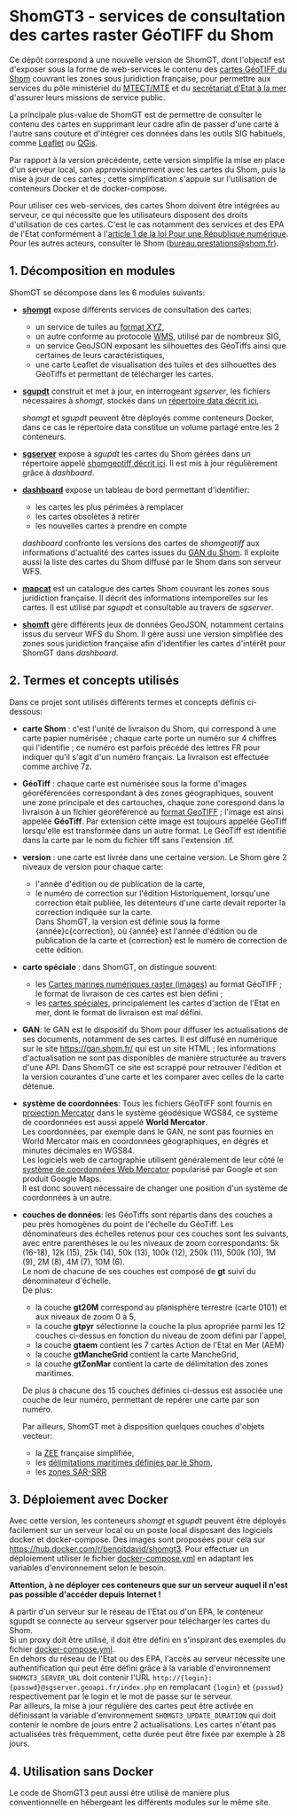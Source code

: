 # ShomGT3 - services de consultation des cartes raster GéoTIFF du Shom
Ce dépôt correspond à une nouvelle version de ShomGT, dont l'objectif est d'exposer sous la forme de web-services
le contenu des [cartes GéoTIFF du Shom](https://diffusion.shom.fr/loisirs/cartes-marines-geotiff.html)
couvrant les zones sous juridiction française, pour permettre aux services du pôle ministériel
du [MTECT/MTE](http://www.ecologie.gouv.fr) et du [secrétariat d'Etat à la mer](https://mer.gouv.fr/)
d'assurer leurs missions de service public.

La principale plus-value de ShomGT est de permettre de consulter le contenu des cartes en supprimant leur cadre
afin de passer d'une carte à l'autre sans couture et d'intégrer ces données dans les outils SIG habituels,
comme [Leaflet](https://leafletjs.com/) ou [QGis](https://www.qgis.org/).

Par rapport à la version précédente, cette version simplifie la mise en place d'un serveur local, son approvisionnement avec
les cartes du Shom, puis la mise à jour de ces cartes ;
cette simplification s'appuie sur l'utilisation de conteneurs Docker et de docker-compose.

Pour utiliser ces web-services, des cartes Shom doivent être intégrées au serveur, ce qui nécessite que les utilisateurs disposent des droits d'utilisation de ces cartes. C'est le cas notamment des services et des EPA de l'Etat conformément à l'[article 1 de la loi Pour une République numérique](https://www.legifrance.gouv.fr/eli/loi/2016/10/7/2016-1321/jo/texte).
Pour les autres acteurs, consulter le Shom (bureau.prestations@shom.fr).

## 1. Décomposition en modules
ShomGT se décompose dans les 6 modules suivants:

  - **[shomgt](shomgt)** expose différents services de consultation des cartes:
    - un service de tuiles au [format XYZ](https://en.wikipedia.org/wiki/Tiled_web_map), 
    - un autre conforme au protocole [WMS](https://www.ogc.org/standards/wms), utilisé par de nombreux SIG,
    - un service GeoJSON exposant les silhouettes des GéoTiffs ainsi que certaines de leurs caractéristiques,
    - une carte Leaflet de visualisation des tuiles et des silhouettes des GéoTiffs et permettant de télécharger les cartes.
    
  - **[sgupdt](sgupdt)** construit et met à jour, en interrogeant *sgserver*, les fichiers nécessaires à *shomgt*,
    stockés dans un [répertoire data décrit ici](data),. 
    
    *shomgt* et *sgupdt* peuvent être déployés comme conteneurs Docker, dans ce cas le répertoire data constitue
    un volume partagé entre les 2 conteneurs.
    
  - **[sgserver](sgserver2)** expose  à *sgupdt* les cartes du Shom gérées dans un répertoire
    appelé [shomgeotiff décrit ici](docs/shomgeotiff.md). Il est mis à jour régulièrement grâce à *dashboard*.
  
  - **[dashboard](dashboard)** expose un tableau de bord permettant d'identifier:
    - les cartes les plus périmées à remplacer
    - les cartes obsolètes à retirer
    - les nouvelles cartes à prendre en compte
    
    *dashboard* confronte les versions des cartes de *shomgeotiff* aux informations d'actualité des cartes
    issues du [GAN du Shom](#gan).
    Il exploite aussi la liste des cartes du Shom diffusé par le Shom dans son serveur WFS.
    
  - **[mapcat](mapcat)** est un catalogue des cartes Shom couvrant les zones sous juridiction française.
    Il décrit des informations intemporelles sur les cartes.
    Il est utilisé par *sgupdt* et consultable au travers de *sgserver*.
  
  - **[shomft](shomft)** gère différents jeux de données GeoJSON, notamment certains issus du serveur WFS du Shom.
    Il gère aussi une version simplifiée des zones sous juridiction française afin d'identifier les cartes
    d'intérêt pour ShomGT dans *dashboard*.

## 2. Termes et concepts utilisés
Dans ce projet sont utilisés différents termes et concepts définis ci-dessous:

- **carte Shom** : c'est l'unité de livraison du Shom, qui correspond à une carte papier numérisée ;
  chaque carte porte un numéro sur 4 chiffres qui l'identifie ; ce numéro est parfois précédé des lettres FR
  pour indiquer qu'il s'agit d'un numéro français.
  La livraison est effectuée comme archive 7z.
- **GéoTiff** : chaque carte est numérisée sous la forme d'images géoréférencées
  correspondant à des zones géographiques, souvent une zone principale et des cartouches,
  chaque zone corespond dans la livraison à un fichier géoréférencé
  au [format GeoTIFF](https://fr.wikipedia.org/wiki/GeoTIFF) ; l'image est ainsi appelée **GéoTiff**.
  Par extension cette image est toujours appelée GéoTiff lorsqu'elle est transformée dans un autre format.
  Le GéoTiff est identifié dans la carte par le nom du fichier tiff sans l'extension .tif.
- **version** : une carte est livrée dans une certaine version.
  Le Shom gère 2 niveaux de version pour chaque carte:
  - l'année d'édition ou de publication de la carte,
  - le numéro de correction sur l'édition
  Historiquement, lorsqu'une correction était publiée, les détenteurs d'une carte devait reporter la correction
  indiquée sur la carte.  
  Dans ShomGT, la version est définie sous la forme {année}c{correction}, où {année} est l'année d'édition ou de publication
  de la carte et {correction} est le numéro de correction de cette édition.
- **carte spéciale** : dans ShomGT, on distingue souvent:
  - les [Cartes marines numériques raster (images)](https://diffusion.shom.fr/searchproduct/product/configure/id/208)
    au format GéoTIFF ; le format de livraison de ces cartes est bien défini ;
  - les [cartes spéciales](https://diffusion.shom.fr/cartes/cartes-speciales-aem.html),
    principalement les cartes d'action de l'Etat en mer, dont le format de livraison est mal défini.
- **<a name='gan'>GAN</a>**: le GAN est le dispositif du Shom pour diffuser les actualisations de ses documents,
  notamment de ses cartes.
  Il est diffusé en numérique sur le site https://gan.shom.fr/ qui est un site HTML ;
  les informations d'actualisation ne sont pas disponibles de manière structurée au travers d'une API.
  Dans ShomGT ce site est scrappé pour retrouver l'édition et la version courantes d'une carte et les comparer 
  avec celles de la carte détenue.
- **système de coordonnées**: Tous les fichiers GéoTIFF sont fournis
  en [projection Mercator](https://fr.wikipedia.org/wiki/Projection_de_Mercator) dans le système géodésique WGS84,
  ce système de coordonnées est aussi appelé **World Mercator**.  
  Les coordonnées, par exemple dans le GAN, ne sont pas fournies en World Mercator mais en coordonnées géographiques,
  en dégrés et minutes décimales en WGS84.  
  Les logiciels web de cartographie utilisent généralement de leur côté
  le [système de coordonnées Web Mercator](https://en.wikipedia.org/wiki/Web_Mercator_projection)
  popularisé par Google et son produit Google Maps.  
  Il est donc souvent nécessaire de changer une position d'un système de coordonnées à un autre.  
- **couches de données**: les GéoTiffs sont répartis dans des couches a peu près homogènes du point de l'échelle du GéoTiff.
  Les dénominateurs des échelles retenus pour ces couches sont les suivants,
  avec entre parenthèses le ou les niveaux de zoom correspondants:
  5k (16-18), 12k (15), 25k (14), 50k (13), 100k (12), 250k (11), 500k (10), 1M (9), 2M (8), 4M (7), 10M (6).  
  Le nom de chacune de ses couches est composé de **gt** suivi du dénominateur d'échelle.  
  De plus:
    - la couche **gt20M** correspond au planisphère terrestre (carte 0101) et aux niveaux de zoom 0 à 5,
    - la couche **gtpyr** sélectionne la couche la plus apropriée parmi les 12 couches ci-dessus
      en fonction du niveau de zoom défini par l'appel,
    - la couche **gtaem** contient les 7 cartes Action de l'Etat en Mer (AEM)
    - la couche **gtMancheGrid** contient la carte MancheGrid,
    - la couche **gtZonMar** contient la carte de délimitation des zones maritimes.
  
  De plus à chacune des 15 couches définies ci-dessus est associée une couche de leur numéro,
      permettant de repérer une carte par son numéro.
  
  Par ailleurs, ShomGT met à disposition quelques couches d'objets vecteur:
    - la [ZEE](https://fr.wikipedia.org/wiki/Zone_%C3%A9conomique_exclusive) française simplifiée,
    - les [délimitations maritimes définies
      par le Shom](https://www.shom.fr/fr/nos-activites-diffusion/cellule-delimitations-maritimes),
    - les [zones SAR-SRR](https://diffusion.shom.fr/donnees/limites-maritimes/zones-sar.html) 

## 3. Déploiement avec Docker
Avec cette version, les conteneurs *shomgt* et *sgupdt* peuvent être déployés facilement sur un serveur local
ou un poste local disposant des logiciels docker et docker-compose.
Des images sont proposées pour cela sur https://hub.docker.com/r/benoitdavid/shomgt3.
Pour effectuer un déploiement utiliser le fichier [docker-compose.yml](docker-compose.yml)
en adaptant les variables d'environnement selon le besoin.

**Attention, à ne déployer ces conteneurs que sur un serveur auquel il n'est pas possible d'accéder depuis Internet !**

A partir d'un serveur sur le réseau de l'Etat ou d'un EPA,
le conteneur sgupdt se connecte au serveur sgserver pour télécharger les cartes du Shom.  
Si un proxy doit être utilisé, il doit être défini en s'inspirant des exemples
du fichier [docker-compose.yml](docker-compose.yml).  
En dehors du réseau de l'Etat ou des EPA, l'accès au serveur nécessite une authentification qui peut être défini grâce
à la variable d'environnement `SHOMGT3_SERVER_URL` doit contenir l'URL `http://{login}:{passwd}@sgserver.geoapi.fr/index.php`
en remplacant `{login}` et `{passwd}` respectivement par le login et le mot de passe sur le serveur.  
Par ailleurs, la mise à jour régulière des cartes peut être activée en définissant la variable d'environnement
`SHOMGT3_UPDATE_DURATION` qui doit contenir le nombre de jours entre 2 actualisations.
Les cartes n'étant pas actualisées très fréquemment, cette durée peut être fixée par exemple à 28 jours.

## 4. Utilisation sans Docker
Le code de ShomGT3 peut aussi être utilisé de manière plus conventionnelle en hébergeant les différents modules
sur le même site.
